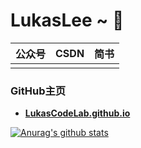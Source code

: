 # LukasLee ~ 👋

| 公众号   |  CSDN   |   简书   |
|---------|--------- |--------- |
|  |  |  |

### GitHub主页

+ **[LukasCodeLab.github.io](LukasCodeLab.github.io)**


[![Anurag's github stats](https://github-readme-stats.vercel.app/api?username=LukasCodeLab)](https://github.com/LukasCodeLab)



<!--
**LukasCodeLab/LukasCodeLab** is a ✨ _special_ ✨ repository because its `README.md` (this file) appears on your GitHub profile.

Here are some ideas to get you started:

- 🔭 I’m currently working on ...
- 🌱 I’m currently learning ...
- 👯 I’m looking to collaborate on ...
- 🤔 I’m looking for help with ...
- 💬 Ask me about ...
- 📫 How to reach me: ...
- 😄 Pronouns: ...
- ⚡ Fun fact: ...
-->
